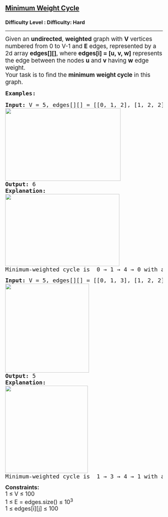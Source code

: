 <h2><a href="https://www.geeksforgeeks.org/problems/minimum-weight-cycle/1?">Minimum Weight Cycle</a></h2><h3>Difficulty Level : Difficulty: Hard</h3><hr><div class="problems_problem_content__Xm_eO"><p><span style="font-size: 18.6667px;">Given an <strong>undirected</strong>, <strong>weighted</strong> graph with <strong>V</strong> vertices numbered from 0 to V-1 and <strong>E</strong> edges, represented by a 2d array <strong>edges[][]</strong>, where <strong>edges[i] = [u, v, w]</strong> represents the edge between the nodes <strong>u</strong> and <strong>v</strong> having <strong>w</strong> edge weight.<br></span><span style="font-size: 18px;"><span style="font-size: 18.6667px;">Your task is to find the <strong>minimum</strong> <strong>weight cycle</strong> in this graph.</span><img style="font-size: 18px; font-weight: bold;" src="C:\Users\Mukul kumar\Desktop\GFG_PIC.JPG" alt=""></span></p>
<pre><span style="font-size: 18px;"><strong>Examples:</strong></span><br><br><span style="font-size: 18px;"><strong>Input: </strong>V = 5, edges[][] = [[0, 1, 2], [1, 2, 2], [1, 3, 1], [1, 4, 1], [0, 4, 3], [2, 3, 4]]<br><img src="https://media.geeksforgeeks.org/img-practice/prod/addEditProblem/893268/Web/Other/blobid6_1744811506.jpg" width="369" height="233"><br><strong>Output: </strong>6
<strong>Explanation:</strong> <br><img src="https://media.geeksforgeeks.org/img-practice/prod/addEditProblem/893268/Web/Other/blobid7_1744811516.jpg" width="365" height="231"></span><br><span style="font-size: 18px;">Minimum-weighted cycle is  0 → 1 → 4 → 0 with a total weight of 6(2 + 1 + 3)</span></pre>
<pre><span style="font-size: 18px;"><strong>Input: </strong>V = 5, edges[][] = [[0, 1, 3], [1, 2, 2], [0, 4, 1], [1, 4, 2], [1, 3, 1], [3, 4, 2], [2, 3, 3]]</span>
<strong><span style="font-size: 18px;"><img src="https://media.geeksforgeeks.org/img-practice/prod/addEditProblem/893268/Web/Other/blobid4_1744804067.jpg" width="268" height="285"><br>Output: </span></strong><span style="font-size: 18px;">5</span><span style="font-size: 18px;">
<strong style="font-size: 18px;">Explanation: <br><img src="https://media.geeksforgeeks.org/img-practice/prod/addEditProblem/893268/Web/Other/blobid8_1744811585.jpg" width="264" height="280"><br></strong><span style="font-size: 18px;">Minimum-weighted cycle is  1 → 3 → 4 → 1 with a total weight of 5(1 + 2 + 2)</span></span>
</pre>
<p><span style="font-size: 18px;"><strong>Constraints:<br></strong>1 ≤ V ≤ 100<br>1 ≤ E = edges.size() ≤ 10<sup>3&nbsp;</sup><br>1 ≤ edges[i][j] ≤ 100</span></p></div>